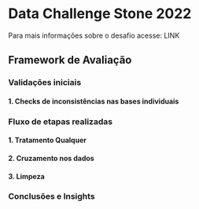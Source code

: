 # Data Challenge Stone 2022

Para mais informações sobre o desafio acesse: LINK

## Framework de Avaliação

### Validações iniciais

#### 1. Checks de inconsistências nas bases individuais

### Fluxo de etapas realizadas

#### 1. Tratamento Qualquer

#### 2. Cruzamento nos dados

#### 3. Limpeza

### Conclusões e Insights
